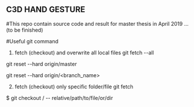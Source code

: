 ## C3D HAND GESTURE
#This repo contain source code and result for master thesis in April 2019
...(to be finished)

#Useful git command
1) fetch (checkout) and overwrite all local files
git fetch --all

git reset --hard origin/master

git reset --hard origin/<branch_name>

2) fetch (checkout) only specific folder/file
git fetch <remote> <branch>
  
$ git checkout <remote>/<branch> -- relative/path/to/file/or/dir
